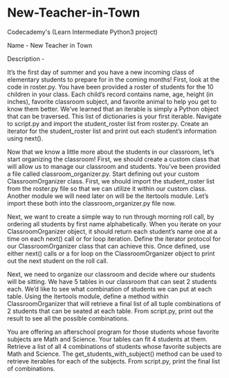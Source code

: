# New-Teacher-in-Town

Codecademy's (Learn Intermediate Python3 project)

Name - New Teacher in Town

Description -

It’s the first day of summer and you have a new incoming class of elementary students to prepare for in the coming months! First, look at the code in roster.py. You have been provided a roster of students for the 10 children in your class. Each child’s record contains name, age, height (in inches), favorite classroom subject, and favorite animal to help you get to know them better. We’ve learned that an iterable is simply a Python object that can be traversed. This list of dictionaries is your first iterable. Navigate to script.py and import the student_roster list from roster.py. Create an iterator for the student_roster list and print out each student’s information using next().

Now that we know a little more about the students in our classroom, let’s start organizing the classroom! First, we should create a custom class that will allow us to manage our classroom and students. You’ve been provided a file called classroom_organizer.py. Start defining out your custom ClassroomOrganizer class. First, we should import the student_roster list from the roster.py file so that we can utilize it within our custom class. Another module we will need later on will be the itertools module. Let’s import these both into the classroom_organizer.py file now.

Next, we want to create a simple way to run through morning roll call, by ordering all students by first name alphabetically. When you iterate on your ClassroomOrganizer object, it should return each student’s name one at a time on each next() call or for loop iteration. Define the iterator protocol for our ClassroomOrganizer class that can achieve this. Once defined, use either next() calls or a for loop on the ClassroomOrganizer object to print out the next student on the roll call.

Next, we need to organize our classroom and decide where our students will be sitting. We have 5 tables in our classroom that can seat 2 students each. We’d like to see what combination of students we can put at each table. Using the itertools module, define a method within ClassroomOrganizer that will retrieve a final list of all tuple combinations of 2 students that can be seated at each table.
From script.py, print out the result to see all the possible combinations.

You are offering an afterschool program for those students whose favorite subjects are Math and Science. Your tables can fit 4 students at them. Retrieve a list of all 4 combinations of students whose favorite subjects are Math and Science. The get_students_with_subject() method can be used to retrieve iterables for each of the subjects. From script.py, print the final list of combinations.
